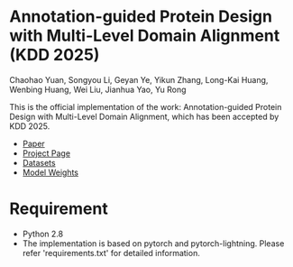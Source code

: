 # Annotation-guided Protein Design with Multi-Level Domain Alignment (KDD 2025)

Chaohao Yuan, Songyou Li, Geyan Ye, Yikun Zhang, Long-Kai Huang, Wenbing Huang, Wei Liu, Jianhua Yao, Yu Rong 

This is the official implementation of the work: Annotation-guided Protein Design with Multi-Level Domain Alignment, which has been accepted by KDD 2025.

- [Paper](https://arxiv.org/abs/2404.16866)
- [Project Page](https://ychaohao.github.io/PAAG/)
- [Datasets](https://huggingface.co/datasets/ychaohao/ProtAnnotation)
- [Model Weights](https://huggingface.co/ychaohao/PAAG)


# Requirement

- Python 2.8
- The implementation is based on pytorch and pytorch-lightning. Please refer 'requirements.txt' for detailed information.
